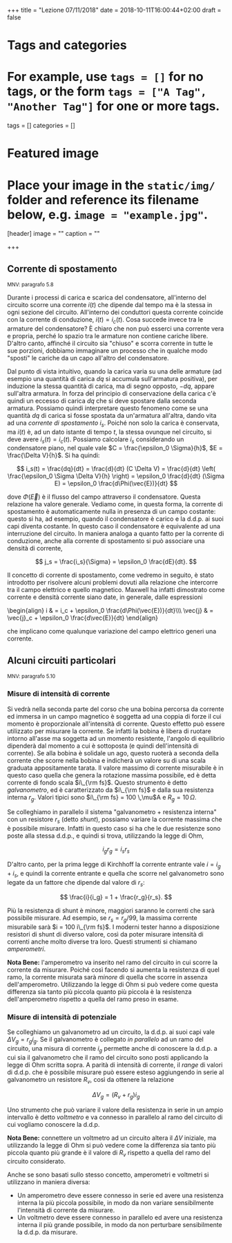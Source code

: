+++
title = "Lezione 07/11/2018"
date = 2018-10-11T16:00:44+02:00
draft = false

# Tags and categories
# For example, use `tags = []` for no tags, or the form `tags = ["A Tag", "Another Tag"]` for one or more tags.
tags = []
categories = []

# Featured image
# Place your image in the `static/img/` folder and reference its filename below, e.g. `image = "example.jpg"`.
[header]
image = ""
caption = ""

+++

## Corrente di spostamento
<small>MNV: paragrafo 5.8</small>

Durante i processi di carica e scarica del condensatore, all'interno del circuito scorre una corrente $i(t)$ che dipende dal tempo ma è la stessa in ogni sezione del circuito. All'interno dei conduttori questa corrente coincide con la corrente di conduzione, $i(t) = i_c(t)$. Cosa succede invece tra le armature del condensatore? È chiaro che non può esserci una corrente vera e propria, perché lo spazio tra le armature non contiene cariche libere. D'altro canto, affinché il circuito sia "chiuso" e scorra corrente in tutte le sue porzioni, dobbiamo immaginare un processo che in qualche modo "sposti" le cariche da un capo all'altro del condensatore.

Dal punto di vista intuitivo, quando la carica varia su una delle armature (ad esempio una quantità di carica $dq$ si accumula sull'armatura positiva), per induzione la stessa quantità di carica, ma di segno opposto, $-dq$, appare sull'altra armatura. In forza del principio di conservazione della carica c'è quindi un eccesso di carica $dq$ che si deve spostare dalla seconda armatura. Possiamo quindi interpretare questo fenomeno come se una quantità $dq$ di carica si fosse spostata da un'armatura all'altra, dando vita ad una *corrente di spostamento* $i_s$. Poiché non solo la carica è conservata, ma $i(t)$ è, ad un dato istante di tempo $t$, la stessa ovunque nel circuito, si deve avere $i_s(t) = i_c(t)$. Possiamo calcolare $i_s$ considerando un condensatore piano, nel quale vale $C = \frac{\epsilon_0 \Sigma}{h}$, $E = \frac{\Delta V}{h}$. Si ha quindi:

$$
i_s(t) = \frac{dq}{dt} = \frac{d}{dt} (C \Delta V) = \frac{d}{dt} \left( \frac{\epsilon_0 \Sigma \Delta V}{h} \right) = \epsilon_0 \frac{d}{dt} (\Sigma E) = \epsilon_0 \frac{d\Phi(\vec{E})}{dt}
$$

dove $\Phi(\vec{E})$ è il flusso del campo attraverso il condensatore. Questa relazione ha valore generale. Vediamo come, in questa forma, la corrente di spostamento è automaticamente nulla in presenza di un campo costante: questo si ha, ad esempio, quando il condensatore è carico e la d.d.p. ai suoi capi diventa costante. In questo caso il condensatore è equivalente ad una interruzione del circuito. In maniera analoga a quanto fatto per la corrente di conduzione, anche alla corrente di spostamento si può associare una densità di corrente,

$$
j_s = \frac{i_s}{\Sigma} = \epsilon_0 \frac{dE}{dt}.
$$

Il concetto di corrente di spostamento, come vedremo in seguito, è stato introdotto per risolvere alcuni problemi dovuti alla relazione che intercorre tra il campo elettrico e quello magnetico. Maxwell ha infatti dimostrato come corrente e densità corrente siano date, in generale, dalle espressioni

\begin{align}
i & = i_c + \epsilon_0 \frac{d\Phi(\vec{E})}{dt}\\\\\\
\vec{j} & = \vec{j}_c + \epsilon_0 \frac{d\vec{E}}{dt}
\end{align}

che implicano come qualunque variazione del campo elettrico generi una corrente.

## Alcuni circuiti particolari
<small>MNV: paragrafo 5.10</small>

### Misure di intensità di corrente

Si vedrà nella seconda parte del corso che una bobina percorsa da corrente ed immersa in un campo magnetico è soggetta ad una coppia di forze il cui momento è proporzionale all'intensità di corrente. Questo effetto può essere utilizzato per misurare la corrente. Se infatti la bobina è libera di ruotare intorno all'asse ma soggetta ad un momento resistente, l'angolo di equilibrio dipenderà dal momento a cui è sottoposta (e quindi dell'intensità di corrente). Se alla bobina è solidale un ago, questo ruoterà a seconda della corrente che scorre nella bobina e indicherà un valore su di una scala graduata appositamente tarata. Il valore massimo di corrente misurabile è in questo caso quella che genera la rotazione massima possibile, ed è detta corrente di fondo scala $i\_{\rm fs}$. Questo strumento è detto *galvanometro*, ed è caratterizzato da $i\_{\rm fs}$ e dalla sua resistenza interna $r_g$. Valori tipici sono $i\_{\rm fs} = 100 \,\mu$A e $R_g = 10\, \Omega$.

Se colleghiamo in parallelo il sistema "galvanometro $+$ resistenza interna" con un resistore $r_s$ (detto *shunt*), possiamo variare la corrente massima che è possibile misurare. Infatti in questo caso si ha che le due resistenze sono poste alla stessa d.d.p., e quindi si trova, utilizzando la legge di Ohm,

$$
i_g r_g = i_s r_s
$$

D'altro canto, per la prima legge di Kirchhoff la corrente entrante vale $i = i_g + i_s$, e quindi la corrente entrante e quella che scorre nel galvanometro sono legate da un fattore che dipende dal valore di $r_s$:

$$
\frac{i}{i_g} = 1 + \frac{r_g}{r_s}.
$$

Più la resistenza di shunt è minore, maggiori saranno le correnti che sarà possibile misurare. Ad esempio, se $r_s = r_g/99$, la massima corrente misurabile sarà $i = 100 i\_{\rm fs}$. I moderni tester hanno a disposizione resistori di shunt di diverso valore, così da poter misurare intensità di correnti anche molto diverse tra loro. Questi strumenti si chiamano *amperometri*.

**Nota Bene:** l'amperometro va inserito nel ramo del circuito in cui scorre la corrente da misurare. Poiché così facendo si aumenta la resistenza di quel ramo, la corrente misurata sarà *minore* di quella che scorre in assenza dell'amperometro. Utilizzando la legge di Ohm si può vedere come questa differenza sia tanto più piccola quanto più piccola è la resistenza dell'amperometro rispetto a quella del ramo preso in esame.

### Misure di intensità di potenziale

Se colleghiamo un galvanometro ad un circuito, la d.d.p. ai suoi capi vale $\Delta V_g = r_g i_g$. Se il galvanometro è collegato *in parallelo* ad un ramo del circuito, una misura di corrente $i_g$ permette anche di conoscere la d.d.p. a cui sia il galvanometro che il ramo del circuito sono posti applicando la legge di Ohm scritta sopra. A parità di intensità di corrente, il *range* di valori di d.d.p. che è possibile misurare può essere esteso aggiungendo in serie al galvanometro un resistore $R_v$, così da ottenere la relazione

$$
\Delta V_g = (R_v + r_g) i_g
$$

Uno strumento che può variare il valore della resistenza in serie in un ampio intervallo è detto *voltmetro* e va connesso in parallelo al ramo del circuito di cui vogliamo conoscere la d.d.p. 

**Nota Bene:** connettere un voltmetro ad un circuito altera il $\Delta V$ iniziale, ma utilizzando la legge di Ohm si può vedere come la differenza sia tanto più piccola quanto più grande è il valore di $R_v$ rispetto a quella del ramo del circuito considerato.

Anche se sono basati sullo stesso concetto, amperometri e voltmetri si utilizzano in maniera diversa:

* Un amperometro deve essere connesso in serie ed avere una resistenza interna la più piccola possibile, in modo da non variare sensibilmente l'intensità di corrente da misurare.
* Un voltmetro deve essere connesso in parallelo ed avere una resistenza interna il più grande possibile, in modo da non perturbare sensibilmente la d.d.p. da misurare.
